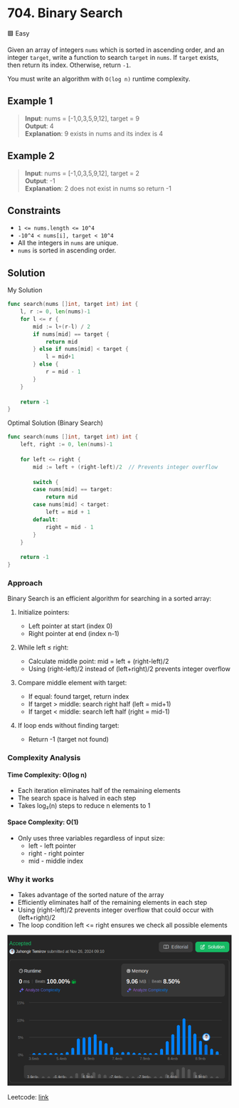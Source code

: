 # 704. Binary Search

🟩 Easy

Given an array of integers `nums` which is sorted in ascending order, and an integer `target`, write a function to search `target` in `nums`. If `target` exists, then return its index. Otherwise, return `-1`.

You must write an algorithm with `O(log n)` runtime complexity.

## Example 1

> **Input**: nums = [-1,0,3,5,9,12], target = 9 \
> **Output**: 4 \
> **Explanation**: 9 exists in nums and its index is 4

## Example 2

> **Input**: nums = [-1,0,3,5,9,12], target = 2 \
> **Output**: -1 \
> **Explanation**: 2 does not exist in nums so return -1

## Constraints

* `1 <= nums.length <= 10^4`
* `-10^4 < nums[i], target < 10^4`
* All the integers in `nums` are unique.
* `nums` is sorted in ascending order.

## Solution

My Solution

```go
func search(nums []int, target int) int {
    l, r := 0, len(nums)-1
    for l <= r {
        mid := l+(r-l) / 2
        if nums[mid] == target {
            return mid
        } else if nums[mid] < target {
            l = mid+1
        } else {
            r = mid - 1
        }
    }

    return -1
}
```

Optimal Solution (Binary Search)

```go
func search(nums []int, target int) int {
    left, right := 0, len(nums)-1
    
    for left <= right {
        mid := left + (right-left)/2  // Prevents integer overflow
        
        switch {
        case nums[mid] == target:
            return mid
        case nums[mid] < target:
            left = mid + 1
        default:
            right = mid - 1
        }
    }
    
    return -1
}
```

### Approach

Binary Search is an efficient algorithm for searching in a sorted array:

1. Initialize pointers:
   * Left pointer at start (index 0)
   * Right pointer at end (index n-1)

2. While left ≤ right:
   * Calculate middle point: mid = left + (right-left)/2
   * Using (right-left)/2 instead of (left+right)/2 prevents integer overflow

3. Compare middle element with target:
   * If equal: found target, return index
   * If target > middle: search right half (left = mid+1)
   * If target < middle: search left half (right = mid-1)

4. If loop ends without finding target:
   * Return -1 (target not found)

### Complexity Analysis

#### Time Complexity: O(log n)

* Each iteration eliminates half of the remaining elements
* The search space is halved in each step
* Takes log₂(n) steps to reduce n elements to 1

#### Space Complexity: O(1)

* Only uses three variables regardless of input size:
  * left - left pointer
  * right - right pointer
  * mid - middle index

### Why it works

* Takes advantage of the sorted nature of the array
* Efficiently eliminates half of the remaining elements in each step
* Using (right-left)/2 prevents integer overflow that could occur with (left+right)/2
* The loop condition left <= right ensures we check all possible elements

![result](704.png)

Leetcode: [link](https://leetcode.com/problems/binary-search/description/)
